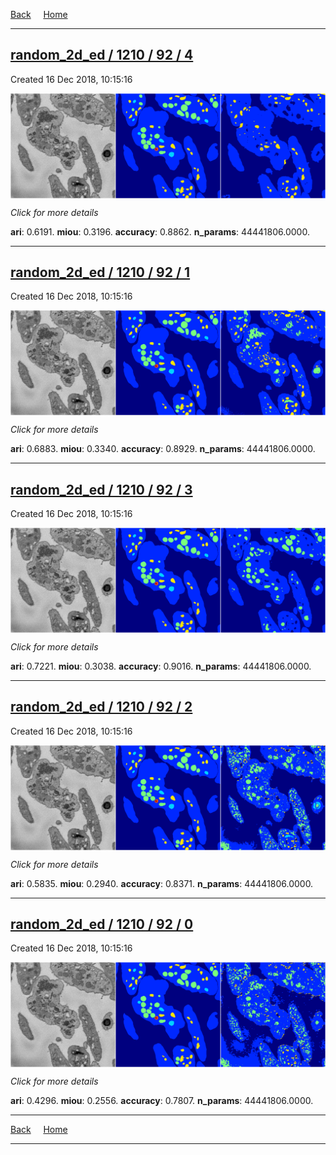 
[Back](..)&nbsp;&nbsp;&nbsp;&nbsp;&nbsp;[Home](https://leapmanlab.github.io/snapshots)

---

<div class="summary"><a href="4"><h2>random_2d_ed / 1210 / 92 / 4</h2></a><p>Created 16 Dec 2018, 10:15:16
</p><a href="4"><img src="4/media/summary.png" align="center"></a><p>
<i>Click for more details</i>
</p></div>

**ari**: 0.6191. **miou**: 0.3196. **accuracy**: 0.8862. **n_params**: 44441806.0000. 

---

<div class="summary"><a href="1"><h2>random_2d_ed / 1210 / 92 / 1</h2></a><p>Created 16 Dec 2018, 10:15:16
</p><a href="1"><img src="1/media/summary.png" align="center"></a><p>
<i>Click for more details</i>
</p></div>

**ari**: 0.6883. **miou**: 0.3340. **accuracy**: 0.8929. **n_params**: 44441806.0000. 

---

<div class="summary"><a href="3"><h2>random_2d_ed / 1210 / 92 / 3</h2></a><p>Created 16 Dec 2018, 10:15:16
</p><a href="3"><img src="3/media/summary.png" align="center"></a><p>
<i>Click for more details</i>
</p></div>

**ari**: 0.7221. **miou**: 0.3038. **accuracy**: 0.9016. **n_params**: 44441806.0000. 

---

<div class="summary"><a href="2"><h2>random_2d_ed / 1210 / 92 / 2</h2></a><p>Created 16 Dec 2018, 10:15:16
</p><a href="2"><img src="2/media/summary.png" align="center"></a><p>
<i>Click for more details</i>
</p></div>

**ari**: 0.5835. **miou**: 0.2940. **accuracy**: 0.8371. **n_params**: 44441806.0000. 

---

<div class="summary"><a href="0"><h2>random_2d_ed / 1210 / 92 / 0</h2></a><p>Created 16 Dec 2018, 10:15:16
</p><a href="0"><img src="0/media/summary.png" align="center"></a><p>
<i>Click for more details</i>
</p></div>

**ari**: 0.4296. **miou**: 0.2556. **accuracy**: 0.7807. **n_params**: 44441806.0000. 

---

[Back](..)&nbsp;&nbsp;&nbsp;&nbsp;&nbsp;[Home](https://leapmanlab.github.io/snapshots)

---